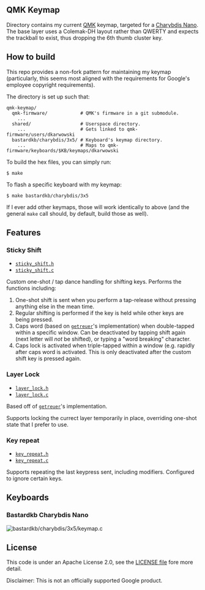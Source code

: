 ## QMK Keymap

Directory contains my current [QMK] keymap, targeted for a [Charybdis Nano].
The base layer uses a Colemak-DH layout rather than QWERTY and expects the
trackball to exist, thus dropping the 6th thumb cluster key.

## How to build

This repo provides a non-fork pattern for maintaining my keymap (particularly,
this seems most aligned with the requirements for Google's employee copyright
requirements).

The directory is set up such that:

```
qmk-keymap/
  qmk-firmware/            # QMK's firmware in a git submodule.
    ...
  shared/                  # Userspace directory.
    ...                    # Gets linked to qmk-firmware/users/dkarwowski
  bastardkb/charybdis/3x5/ # Keyboard's keymap directory.
    ...                    # Maps to qmk-firmware/keyboards/$KB/keymaps/dkarwowski
```

To build the hex files, you can simply run:

```shell
$ make
```

To flash a specific keyboard with my keymap:

```shell
$ make bastardkb/charybdis/3x5
```

If I ever add other keymaps, those will work identically to above (and the
general `make` call should, by default, build those as well).

## Features

### Sticky Shift

* [`sticky_shift.h`](features/sticky_shift.h)
* [`sticky_shift.c`](features/sticky_shift.c)

Custom one-shot / tap dance handling for shifting keys. Performs the functions
including:

1. One-shot shift is sent when you perform a tap-release without pressing
   anything else in the mean time.
2. Regular shifting is performed if the key is held while other keys are being
   pressed.
3. Caps word (based on [`getreuer`]'s implementation) when double-tapped within
   a specific window. Can be deactivated by tapping shift again (next letter
   will _not_ be shifted), or typing a "word breaking" character.
4. Caps lock is activated when triple-tapped within a window (e.g. rapidly
   after caps word is activated. This is only deactivated after the custom
   shift key is pressed again.

### Layer Lock

* [`layer_lock.h`](features/layer_lock.h)
* [`layer_lock.c`](features/layer_lock.c)

Based off of [`getreuer`]'s implementation.

Supports locking the currect layer temporarily in place, overriding one-shot
state that I prefer to use.

### Key repeat

* [`key_repeat.h`](features/key_repeat.h)
* [`key_repeat.c`](features/key_repeat.c)

Supports repeating the last keypress sent, including modifiers. Configured to
ignore certain keys.

## Keyboards

### Bastardkb Charybdis Nano

![bastardkb/charybdis/3x5/keymap.c](assets/bastardkb_charbydis_3x5.svg)

## License

This code is under an Apache License 2.0, see the [LICENSE file] fore more
detail.

Disclaimer: This is not an officially supported Google product.

[QMK]: http://docs.qmk.fm
[Charybdis Nano]: http://github.com/Bastardkb/Charybdis-Nano
[`getreuer`]: http://github.com/getreuer/qmk-keymap
[LICENSE file]: LICENSE.md
